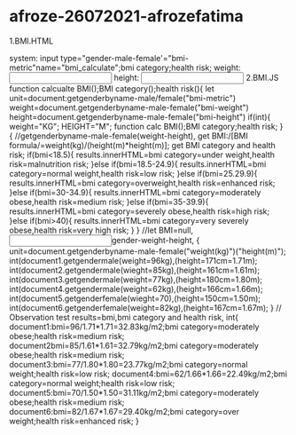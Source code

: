 # afroze-26072021-afrozefatima
1.BMI.HTML
<form onsubmit="return calc BMI();BMI category();health risk()">
 system:
  <label>
 input type="gender-male-female'="bmi-metric"name="bmi_calculate";bmi category;health risk;
  <label>
 weight:
  <input type="gender-male-female"="bmi_weight type="number"min="1"max="635"required/>
 height:
  <input type="gende-male-female"=bmi_height type="number"min=01"max="272"required/>
 <bmi formula=div weight/height*height>
 <output type="BMI results";"BMI-category";"Health risk">  
   </form>
 2.BMI.JS
   function calcualte BMI();BMI category();health risk(){
   let unit=document:getgenderbyname-male/female("bmi-metric")
       weight=document.getgenderbyname-male-female("bmi-weight")
       height=document.getgenderbyname-male-female("bmi-height")
   if(int){
    weight="KG";
    HEIGHT="M";
    function calc BMI();BMI category;health risk;
   }
    {
   //getgenderbyname-male-female(weight-height),
    get BMI:/[BMI formula/=weight(kg)/(height(m)*height(m)];
    get BMI category and health risk;
    if(bmi<18.5){
    results.innerHTML=bmi category=under weight,health risk=malnutrition risk;
    }else if(bmi=18.5-24.9){
    results.innerHTML=bmi category=normal weight,health risk=low risk;
    }else if(bmi=25.29.9){
    results.innerHTML=bmi category=overweight,health risk=enhanced risk;
    }else if(bmi=30-34.9){
    results.innerHTML=bmi category=moderately obese,health risk=medium risk;
    }else if(bmi=35-39.9){
    results.innerHTML=bmi category=severely obese,health risk=high risk;
    }else if(bmi>40){
    results.innerHTML=bmi category=very severely obese,health risk=very high risk;
   }
   }
   //let BMI=null,<input>gender-weight-height,
    {
    unit=document.getgenderbyname-male-female("weight(kg)")("height(m)");
    int(document1.getgendermale(weight=96kg),(height=171cm=1.71m);
    int(document2.getgendermale(wieght=85kg),(height=161cm=1.61m);
    int(document3.getgendermale(weight=77kg),(height=180cm=1.80m);
    int(document4.getgendermale(weight=62kg),(height=166cm=1.66m);
    int(document5.getgenderfemale(wieght=70),(height=150cm=1.50m);
    int(document6.getgenderfemale(weight=82kg),(height=167cm=1.67m);
   }
  //<output> Observation test results=bmi,bmi category and health risk,
 int{
   document1:bmi=96/1.71*1.71=32.83kg/m2;bmi category=moderately obese;health risk=medium risk;
   document2bmi=85/1.61*1.61=32.79kg/m2;bmi category=moderately obese;health risk=medium risk;
   document3:bmi=77/1.80*1.80=23.77kg/m2;bmi category=normal weight;health risk=low risk;
   document4:bmi=62/1.66*1.66=22.49kg/m2;bmi category=normal weight;health risk=low risk;
   document5:bmi=70/1.50*1.50=31.11kg/m2;bmi category=moderately obese;health risk=medium risk;
   document6:bmi=82/1.67*1.67=29.40kg/m2;bmi category=over weight;health risk=enhanced risk;
 }
 
    
                  
    
    
